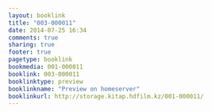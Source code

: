 ```yaml
---
layout: booklink
title: "003-000011"
date: 2014-07-25 16:34
comments: true
sharing: true
footer: true
pagetype: booklink 
bookmedia: 001-000011
booklink: 003-000011
booklinktype: preview
booklinkname: "Preview on homeserver"
booklinkurl: http://storage.kitap.hdfilm.kz/001-000011/
---
```

